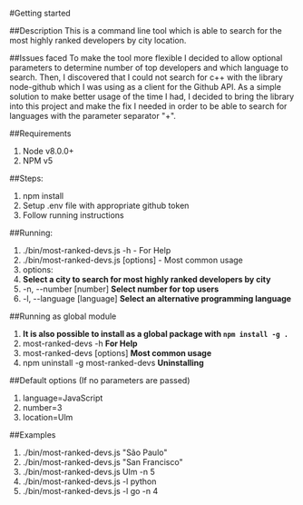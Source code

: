 #Getting started

##Description
This is a command line tool which is able to search for the most highly ranked developers by city location.

##Issues faced
To make the tool more flexible I decided to allow optional parameters to determine number of top developers and which language to search. Then, I discovered that I could not search for c++ with the library node-github which I was using as a client for the Github API. As a simple solution to make better usage of the time I had, I decided to bring the library into this project and make the fix I needed in order to be able to search for languages with the parameter separator "+".

##Requirements

1. Node v8.0.0+
2. NPM v5

##Steps:

1. npm install
2. Setup .env file with appropriate github token
3. Follow running instructions

##Running:
1. ./bin/most-ranked-devs.js -h - For Help
2. ./bin/most-ranked-devs.js <city> [options] - Most common usage
3. options:
  1. <city> **Select a city to search for most highly ranked developers by city**
  2. -n, --number [number] **Select number for top users**
  3. -l, --language [language] **Select an alternative programming language** 

##Running as global module
1. **It is also possible to install as a global package with `npm install -g .`**
2. most-ranked-devs -h **For Help**
3. most-ranked-devs <city> [options] **Most common usage**
4. npm uninstall -g most-ranked-devs **Uninstalling**

##Default options (If no parameters are passed)

1. language=JavaScript
2. number=3
3. location=Ulm

##Examples

1. ./bin/most-ranked-devs.js "São Paulo"
2. ./bin/most-ranked-devs.js "San Francisco"
3. ./bin/most-ranked-devs.js Ulm -n 5
4. ./bin/most-ranked-devs.js -l python
4. ./bin/most-ranked-devs.js -l go -n 4